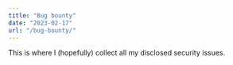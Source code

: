 ```yaml
---
title: "Bug bounty"
date: "2023-02-17"
url: "/bug-bounty/"
---
```


This is where I (hopefully) collect all my disclosed security issues.


